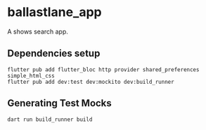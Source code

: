 # ballastlane_app

A shows search app.

## Dependencies setup

```
flutter pub add flutter_bloc http provider shared_preferences simple_html_css
flutter pub add dev:test dev:mockito dev:build_runner
```

## Generating Test Mocks

```
dart run build_runner build
```
